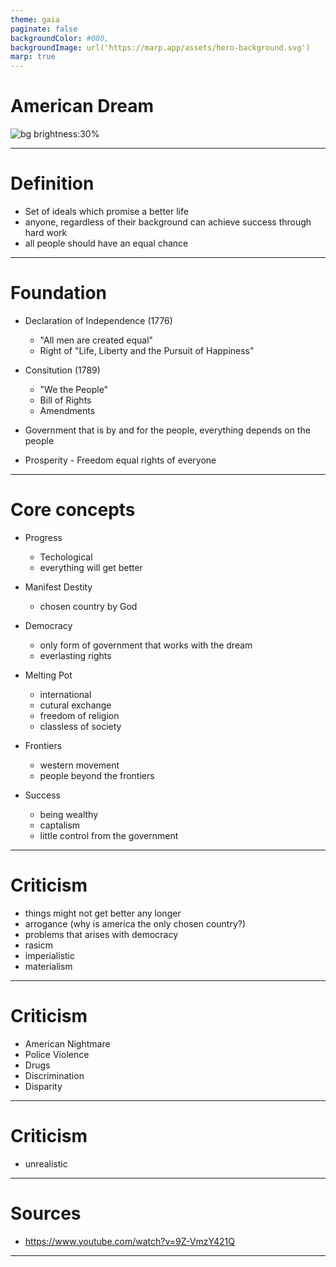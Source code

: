 ```yaml
---
theme: gaia
paginate: false
backgroundColor: #000,
backgroundImage: url('https://marp.app/assets/hero-background.svg')
marp: true
---
```


<!-- _class: lead -->
<!-- color: #FFF -->
# American Dream

![bg brightness:30%](https://external-content.duckduckgo.com/iu/?u=http%3A%2F%2F4.bp.blogspot.com%2F-fInvDSoKj80%2FUb8gpC3PNqI%2FAAAAAAAAADs%2Fnrdlv7qZsb4%2Fs1600%2FAmerican%2BFlag%2B2.jpg&f=1&nofb=1&ipt=ec0bce8485e82b6fa22f41b14f029d53880cb582e180cdc537bc827e8ec09fd4&ipo=images)

---

<!-- color: -->
# Definition

- Set of ideals which promise a better life
- anyone, regardless of their background can achieve success through hard work
- all people should have an equal chance

---

# Foundation

- Declaration of Independence (1776)
  - "All men are created equal"
  - Right of "Life, Liberty and the Pursuit of Happiness"

- Consitution (1789)
  - "We the People"
  - Bill of Rights
  - Amendments

- Government that is by and for the people, everything depends on the people
- Prosperity - Freedom equal rights of everyone

---

# Core concepts

- Progress
  - Techological 
  - everything will get better

- Manifest Destity
  - chosen country by God

- Democracy
  - only form of government that works with the dream
  - everlasting rights

- Melting Pot
  - international
  - cutural exchange
  - freedom of religion
  - classless of society

- Frontiers
  - western movement
  - people beyond the frontiers

- Success
  - being wealthy
  - captalism
  - little control from the government

---

# Criticism

- things might not get better any longer
- arrogance (why is america the only chosen country?)
- problems that arises with democracy
- rasicm
- imperialistic
- materialism

--- 

# Criticism

- American Nightmare
- Police Violence
- Drugs
- Discrimination
- Disparity


--- 

# Criticism

- unrealistic

---

# Sources

- https://www.youtube.com/watch?v=9Z-VmzY421Q

---
